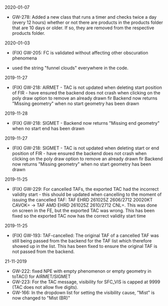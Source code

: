 2020-01-07
* GW-278: Added a new class that runs a timer and checks twice a day (every 12 hours) whether or not there are products in the products folder that are 10 days or older. If so, they are removed from the respective products folder.

2020-01-03
* (FIX) GW-205: FC is validated without affecting other obscuration phenomena
- used the string "funnel clouds" everywhere in the code.

2019-11-27
* (FIX) GW-218: AIRMET - TAC is not updated when deleting start position of FIR - have ensured the backend does not crash when clicking on the poly draw option to remove an already drawn fir
    Backend now returns "Missing geometry" when no start geometry has been drawn

2019-11-28
* (FIX) GW-218: SIGMET - Backend now returns "Missing end geometry" when no start end has been drawn

2019-11-27
* (FIX) GW-218: SIGMET - TAC is not updated when deleting start or end position of FIR - have ensured the backend does not crash when clicking on the poly draw option to remove an already drawn fir
    Backend now returns "Missing geometry" when no start geometry has been drawn

2019-11-25
* (FIX) GW-229: For cancelled TAFs, the exported TAC had the incorrect validity start - this should be updated when cancelling to the moment of issuing the cancelled TAF: TAF EHRD 261025Z 2606/2712 20020KT CAVOK= -> TAF AMD EHRD 261025Z 2610/2712 CNL=. This was done on screen in the FE, but the exported TAC was wrong. This has been fixed so the exported TAC now has the correct validity start time

2019-11-25
* (FIX) GW-193: TAF-cancelled: The original TAF of a cancelled TAF was still being passed from the backend for the TAF list which therefore showed up in the list. This has been fixed to ensure the original TAF is not passed from the backend. 

21-11-2019
- GW-222: fixed NPE with empty phenomenon or empty geometry in toTAC() for AIRMET/SIGMET
- GW-223: For the TAC message, visibility for SFC_VIS is capped at 9999 (TAC does not allow five digits).
- GW-166: In the dropdown list for setting the visibility cause, "Mist" is now changed to "Mist (BR)"
